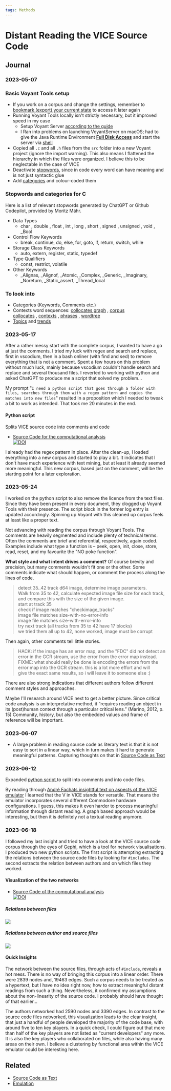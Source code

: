 ```yaml
---
tags: Methods
---
```

# Distant Reading the VICE Source Code

## Journal
### 2023-05-07
### Basic Voyant Tools setup
- If you work on a corpus and change the settings, remember to [bookmark (export) your current state](https://voyant-tools.org/docs/#!/guide/start-section-bookmarking-your-corpus) to access it later again
- Running Voyant Tools locally isn't strictly necessary, but it improved speed in my case
	- Setup Voyant Server [according to the guide](https://voyant-tools.org/docs/#!/guide/server)
	- I Ran into problems on launching VoyantServer on macOS; had to give the Java Runtime Environment **[Full Disk Access](https://discussions.apple.com/thread/254608797)** and start the server via [shell](https://brogramo.com/java-application-launch-failed-check-console-for-possible-error-message/)
- Copied all `.c` and all `.h` files from the `src` folder into a new Voyant project (ignore the import warning). This also means I flattened the hierarchy in which the files were organized. I believe this to be neglectable in the case of VICE
- Deactivate [stopwords](https://voyant-tools.org/docs/#!/guide/stopwords), since in code every word can have meaning and is not just syntactic glue
- Add [categories](https://voyant-tools.org/docs/#!/guide/categories) and colour-coded them

### Stopwords and categories for C
Here is a list of relevant stopwords generated by ChatGPT or Github Codepilot, provided by Moritz Mähr.

- Data Types
	- char , double , float , int , long , short , signed , unsigned , void , _Bool
 - Control Flow Keywords
	- break, continue, do, else, for, goto, if, return, switch, while
- Storage Class Keywords
	- auto, extern, register, static, typedef
- Type Qualifiers
	- const, restrict, volatile
- Other Keywords
	- _Alignas, _Alignof, _Atomic, _Complex, _Generic, _Imaginary, _Noreturn, _Static_assert, _Thread_local

### To look into
- Categories (Keywords, Comments etc.)
- Contexts word sequences: [collocates graph](https://voyant-tools.org/docs/#!/guide/collocatesgraph) , [corpus collocates](https://voyant-tools.org/docs/#!/guide/corpuscollocates) , [contexts](https://voyant-tools.org/docs/#!/guide/contexts) , [phrases](https://voyant-tools.org/docs/#!/guide/phrases) , [wordtree](https://voyant-tools.org/docs/#!/guide/wordtree)
- [Topics](https://voyant-tools.org/docs/#!/guide/topics) and [trends](https://voyant-tools.org/docs/#!/guide/trends)

### 2023-05-17
After a rather messy start with the complete corpus, I wanted to have a go at just the comments. I tried my luck with regex and search and replace, first in vscodium, then in a bash onliner (with find and sed) to remove everything that is not a comment. Spent a few hours on this problem without much luck, mainly because vscodium couldn't handle search and replace and several thousand files. I reverted to working with python and asked ChatGPT to produce me a script that solved my problem…

My prompt "`I need a python script that goes through a folder with files, searches through them with a regex pattern and copies the matches into new files`" resulted in a proposition which I needed to tweak a bit to work as intended. That took me 20 minutes in the end.

#### Python script
Splits VICE source code into comments and code

- [Source Code for the computational analysis](https://github.com/thgie/critical-reading-vice)<br>[![DOI](https://zenodo.org/badge/DOI/10.5281/zenodo.8103760.svg)](https://doi.org/10.5281/zenodo.8103760)

I already had the regex pattern in place. After the clean-up, I loaded everything into a new corpus and started to play a bit. It indicates that I don't have much experience with text mining, but at least it already seemed more meaningful. This new corpus, based just on the comment, will be the starting point for a later exploration.

### 2023-05-24
I worked on the python script to also remove the licence from the text files. Since they have been present in every document, they clogged up Voyant Tools with their presence. The script block in the former log entry is updated accordingly. Spinning up Voyant with this cleaned up corpus feels at least like a proper text.

Not advancing with reading the corpus through Voyant Tools. The comments are heavily segmented and include plenty of technical terms. Often the comments are brief and referential, respectively, again coded. Examples include what type a function is – peek, open, init, close, store, read, reset, and my favourite the "NO poke function".

**What style and what intent drives a comment?** Of course brevity and precision, but many comments wouldn't fit one or the other. Some comments indicate what should happen, or comment the process along the lines of code.

> detect 35..42 track d64 image, determine image parameters.<br>
			 Walk from 35 to 42, calculate expected image file size for each track,<br>
			 and compare this with the size of the given image. <br>
		start at track 35 <br>
		check if image matches "checkimage_tracks" <br>
		image file matches size-with-no-error-info <br>
		image file matches size-with-error-info <br>
		try next track (all tracks from 35 to 42 have 17 blocks) <br>
		we tried them all up to 42, none worked, image must be corrupt 

Then again, other comments tell little stories.

> HACK: if the image has an error map, and the "FDC" did not detect an<br>
		error in the GCR stream, use the error from the error map instead.<br>
		FIXME: what should really be done is encoding the errors from the<br>
		error map into the GCR stream. this is a lot more effort and will<br>
		give the exact same results, so i will leave it to someone else :)

There are also strong indications that different authors follow different comment styles and approaches.

Maybe I'll research around VICE next to get a better picture. Since critical code analysis is an interpretative method, it “requires reading an object in its (post)human context through a particular critical lens.” (Marino, 2012, p. 15) Community, history, but also the embedded values and frame of reference will be important.

### 2023-06-07
- A large problem in reading source code as literary text is that it is not easy to sort in a linear way, which in turn makes it hard to generate meaningful patterns. Capturing thoughts on that in [Source Code as Text](notes/Source%20Code%20as%20Text.md)

### 2023-06-12
Expanded [python script ](#python%20script) to split into comments and into code files.

By reading through [André Fachats insightful text on aspects of the VICE emulator](literature/holtgenShiftRestoreEscapeRetrocomputingUnd2014.md) I learned that the V in VICE stands for versatile. That means the emulator incorporates several different Commodore hardware configurations. I guess, this makes it even harder to process meaningful information through distant reading. A graph based approach would be interesting, but then it is definitely not a textual reading anymore.

### 2023-06-18
I followed my last insight and tried to have a look at the VICE source code corpus through the eyes of [Gephi](https://gephi.org/), which is a tool for network visualisations. I produced two new python scripts. The first script is attempting extracting the relations between the source code files by looking for `#includes`. The second extracts the relation between authors and on which files they worked.

#### Visualization of the two networks
- [Source Code of the computational analysis](https://github.com/thgie/critical-reading-vice)<br>[![DOI](https://zenodo.org/badge/DOI/10.5281/zenodo.8103760.svg)](https://doi.org/10.5281/zenodo.8103760)
##### Relations between files
![](assets/Sourcecode.png)

##### Relations between author and source files
![](assets/Authors.png)

#### Quick Insights
The network between the source files, through acts of `#include`, reveals a hot mess. There is no way of bringing this corpus into a linear order. There were 2839 nodes and, 19463 edges. Such a corpus needs to be treated as a hypertext, but I have no idea right now, how to extract meaningful distant readings from such a thing. Nevertheless, it confirmed my assumptions about the non-linearity of the source code. I probably should have thought of that earlier…

The authors networked had 2590 nodes and 3390 edges. In contrast to the source code files networked, this visualization leads to the clear insight, that just a handful of people developed the majority of the code base, with around five to ten key players. In a quick check, I could figure out that more than half of the key players are not listed as "current developers" any more. It is also the key players who collaborated on files, while also having many areas on their own. I believe a clustering by functional area within the VICE emulator could be interesting here.

## Related
- [Source Code as Text](notes/Source%20Code%20as%20Text.md)
- [Emulation](notes/Emulation.md)